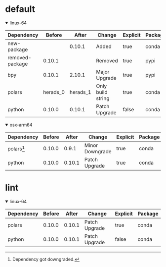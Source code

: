 # default

<details open>
<summary>linux-64</summary>

|Dependency|Before|After|Change|Explicit|Package|
|-|-|-|-|-|-|
|new-package||0.10.1|Added|true|conda|
|removed-package|0.10.1||Removed|true|pypi|
|bpy|0.10.1|2.10.1|Major Upgrade|true|pypi|
|polars|herads_0|herads_1|Only build string|true|conda|
|python|0.10.0|0.10.1|Patch Upgrade|false|conda|

</details>

<details open>
<summary>osx-arm64</summary>

|Dependency|Before|After|Change|Explicit|Package|
|-|-|-|-|-|-|
|polars[^2]|0.10.0|0.9.1|Minor Downgrade|true|conda|
|python|0.10.0|0.10.1|Patch Upgrade|true|conda|

</details>

# lint

<details open>
<summary>linux-64</summary>

|Dependency|Before|After|Change|Explicit|Package|
|-|-|-|-|-|-|
|polars|0.10.0|0.10.1|Patch Upgrade|true|conda|
|python|0.10.0|0.10.1|Patch Upgrade|false|conda|

</details>

[^1]: **Bold** means explicit dependency.
[^2]: Dependency got downgraded.
